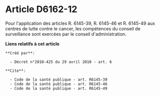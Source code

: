# Article D6162-12

Pour l'application des articles R. 6145-39, R. 6145-46 et R. 6145-49 aux centres de lutte contre le cancer, les compétences
du conseil de surveillance sont exercées par le conseil d'administration.

**Liens relatifs à cet article**

	**Créé par**:

	  - Décret n°2010-425 du 29 avril 2010 - art. 6

	**Cite**:

	  - Code de la santé publique - art. R6145-39
	  - Code de la santé publique - art. R6145-46
	  - Code de la santé publique - art. R6145-49
